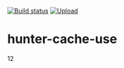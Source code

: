 [![Build status](https://ci.appveyor.com/api/projects/status/9tc0tjtk718maxhc?retina=true)](https://ci.appveyor.com/project/undefinedev/hunter-cache-use)
[![Upload](https://github.com/undefinedev/hunter-cache-use/actions/workflows/upload.yml/badge.svg)](https://github.com/undefinedev/hunter-cache-use/actions/workflows/upload.yml)
# hunter-cache-use
12
